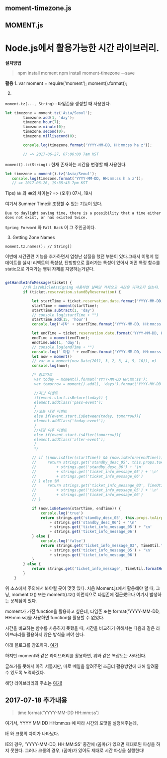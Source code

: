 ## moment-timezone.js
## MOMENT.js


# Node.js에서 활용가능한 시간 라이브러리.

**설치방법**
>npm install moment
>npm install moment-timezone --save

**활용**
1.
var moment = require('moment'); moment().format();

2.
 `moment.tz(..., String)` : 타임존을 생성할 때 사용한다.

```javascript
let timezone = moment.tz('Asia/Seoul');
        timezone.add(1, 'day');
        timezone.hour(7);
        timezone.minute(0);
        timezone.second(0);
        timezone.millisecond(0);

        console.log(timezone.format('YYYY-MM-DD, HH:mm:ss ha z'));

        // => 2017-06-27, 07:00:00 7am KST
```

 `moment().tz(String)` : 현재 존재하는 시간을 변경할 때 사용한다.

 ```javascript
 let timezone = moment().tz('Asia/Seoul');
    console.log(timezone.format('YYYY-MM-DD, HH:mm:ss h a z'));
    // => 2017-06-26, 19:35:43 7pm KST
 ```

 Tips) `hh` 와 `HH`의 차이는?
 => (오후) 07시, 19시

여기서 Summer Time을 조정할 수 있는 기능이 있다.
```
Due to daylight saving time, there is a possibility that a time either does not exist, or has existed twice.
```

`Spring Forword` 와 `Fall Back` 이 그 주인공이다.

3. Getting Zone Names

`moment.tz.names(); // String[]`

 이번에 시간관련 기능을 추가하면서 엄청난 삽질을 했던 부분이 있다.그래서 이렇게 업데이트를 실시!
리액트의 특성상, 단방향으로 흘러가는 특성이 있어서 어떤 특정 함수를 static으로 가져가는 행위 자체를 지양하는거같다.

```javascript

getHandleInfoMessage(ticket) {
        //위 isVehicleAssigning 사용하면 날짜만 가져오고 시간은 가져오지 않는다.
        if (ticket.reservation.standByReservation) {

            let startTime = ticket.reservation.date.format('YYYY-MM-DD, HH:mm:ss')
            startTime = moment(startTime);
            startTime.subtract(1, 'day')
            // console.log(startTime + "")
            startTime.add(15, 'hour')
            console.log('시작' + startTime.format('YYYY-MM-DD, HH:mm:ss'))

            let endTime = ticket.reservation.date.format('YYYY-MM-DD, HH:mm:ss ')
            endTime = moment(endTime);
            endTime.add(1, 'day');
            // console.log(endTime + "")
            console.log(' 마감 ' + endTime.format('YYYY-MM-DD, HH:mm:ss'))
            let now = moment()
            // var m = moment(new Date(2011, 3, 2, 3, 4, 5, 10)), m)
            console.log(now);

            /* 참고자료
             var today = moment().format('YYYY-MM-DD HH:mm:ss');
             var tomorrow = moment().add(1, 'days').format('YYYY-MM-DD HH:mm:ss');

             //지난 이벤트
             if(event.start.isBefore(today)) {
             element.addClass('pass-event');
             }
             //오늘 내일 이벤트
             else if(event.start.isBetween(today, tomorrow)){
             element.addClass('today-event');
             }
             //내일 이후 이벤트
             else if(event.start.isAfter(tomorrow)){
             element.addClass('after-event');
             }
             */

            // if ((now.isAfter(startTime)) && (now.isBefore(endTime))) {
            //     return strings.get('standby_desc_05', this.props.toAirport, this.props.fromAirport) + '\n'
            //         + strings.get('standby_desc_06') + '\n'
            //         + strings.get('ticket_info_message_05') + '\n'
            //         + strings.get('ticket_info_message_06')
            // } else {M
            //     return strings.get('ticket_info_message_03', TimeUtil.formatHour(this.props.assignVehicleDeadline)) + '\n'
            //         + strings.get('ticket_info_message_05') + '\n'
            //         + strings.get('ticket_info_message_06')
            // }

            if (now.isBetween(startTime, endTime)) {
                console.log('true')
                return strings.get('standby_desc_05', this.props.toAirport, this.props.fromAirport) + '\n'
                    + strings.get('standby_desc_06') + '\n'
                    + strings.get('ticket_info_message_05') + '\n'
                    + strings.get('ticket_info_message_06')
            } else {
                console.log('false')
                return strings.get('ticket_info_message_03', TimeUtil.formatHour(this.props.assignVehicleDeadline)) + '\n'
                    + strings.get('ticket_info_message_05') + '\n'
                    + strings.get('ticket_info_message_06')
            }
        } else {
            return strings.get('ticket_info_message', TimeUtil.formatHour(this.props.assignVehicleDeadline))
        }
    }

```

위 소스에서 주의해서 봐야될 곳이 몃몃 있다.
 처음 Moment.js에서 활용해야 할 때, 그냥, moment.tz() 또는  moment().tz() 이런식으로 타임존에 접근했으나 여기서 발생하는 문제점이 있다.

 moment가 가진 function을 활용하고 싶은데, 타임존 또는 format('YYYY-MM-DD, HH:mm:ss)을 사용하면 function을 활용할 수 없었다.

 시간을 비교하는 함수를 사용하지 못했을 때, 시간을 비교하기 위해서는 다음과 같은 라이브러리를 활용하지 않은 방식을 써야 한다.

 아래 블로그를 참조하자.
 [여기](https://msdn.microsoft.com/ko-kr/library/ee532932(v=vs.94).aspx)

 하지만 moment와 같은 라이브러리를 활용하면, 위와 같은 복잡도는 사라진다.

 글쓰기를 못해서 아직 서툴지만, 따로 메일을 알려주면 조금더 활용방안에 대해 알려줄수 있도록 노력하겠다.

 해당 라이브러리의 주소는 [여기!](http://momentjs.com/)



## 2017-07-18 추가내용

  > time.format('YYYY-MM-DD HH:mm:ss')

여기서, YYYY MM DD HH:mm:ss 에 따라 시간의 포맷을 설정해주는데,

IE 와 크룸의 차이가 나타났다.

IE의 경우, 'YYYY-MM-DD, HH:MM:SS' 중간에 (꼼마)가 있으면 제대로된 파싱을 하지 못한다.
그러나 크룸의 경우, (꼼마)가 있어도 제대로 시간 파싱을 실행한다!
